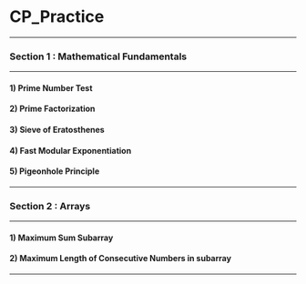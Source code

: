 # CP_Practice
---

### Section 1 : Mathematical Fundamentals
---
#### 1) Prime Number Test
#### 2) Prime Factorization
#### 3) Sieve of Eratosthenes
#### 4) Fast Modular Exponentiation
#### 5) Pigeonhole Principle
---
### Section 2 : Arrays
---
#### 1) Maximum Sum Subarray
#### 2) Maximum Length of Consecutive Numbers in subarray
---

